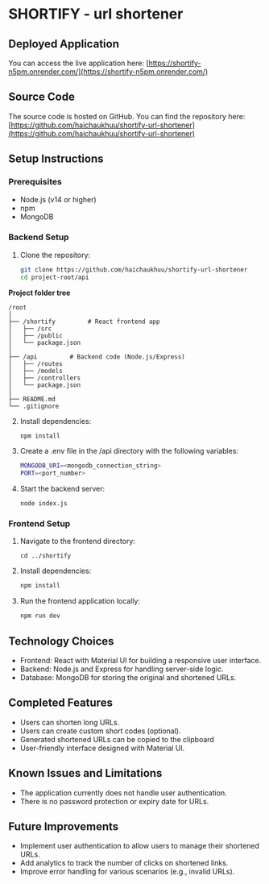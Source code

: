 # SHORTIFY - url shortener 

## Deployed Application

You can access the live application here: [https://shortify-n5pm.onrender.com/](https://shortify-n5pm.onrender.com/)

## Source Code

The source code is hosted on GitHub. You can find the repository here: [https://github.com/haichaukhuu/shortify-url-shortener](https://github.com/haichaukhuu/shortify-url-shortener)

## Setup Instructions

### Prerequisites

- Node.js (v14 or higher)
- npm
- MongoDB

### Backend Setup

1. Clone the repository:
   ```bash
   git clone https://github.com/haichaukhuu/shortify-url-shortener
   cd project-root/api

**Project folder tree**
```
/root
│
├── /shortify         # React frontend app
│   ├── /src
│   ├── /public
│   └── package.json
│
├── /api         # Backend code (Node.js/Express)
│   ├── /routes
│   ├── /models
│   ├── /controllers
│   └── package.json
│
├── README.md       
└── .gitignore      
```


2. Install dependencies:
   ```bash
   npm install
3. Create a .env file in the /api directory with the following variables:
   ```bash
   MONGODB_URI=<mongodb_connection_string>
   PORT=<port_number>
4. Start the backend server:
    ```
    node index.js
### Frontend Setup
1. Navigate to the frontend directory:
    ```
    cd ../shortify
2. Install dependencies:
   ```bash
   npm install
3. Run the frontend application locally:
   ```bash
   npm run dev
## Technology Choices
- Frontend: React with Material UI for building a responsive user interface.
- Backend: Node.js and Express for handling server-side logic.
- Database: MongoDB for storing the original and shortened URLs.

## Completed Features
- Users can shorten long URLs.
- Users can create custom short codes (optional). 
- Generated shortened URLs can be copied to the clipboard
- User-friendly interface designed with Material UI.

## Known Issues and Limitations
- The application currently does not handle user authentication.
- There is no password protection or expiry date for URLs.

## Future Improvements
- Implement user authentication to allow users to manage their shortened URLs.
- Add analytics to track the number of clicks on shortened links.
- Improve error handling for various scenarios (e.g., invalid URLs).
